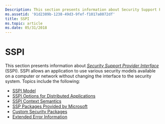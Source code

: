 ```yaml
---
Description: This section presents information about Security Support Provider Interface (SSPI).
ms.assetid: '91d2389b-1238-49d3-9fef-f1017a8072df'
title: SSPI
ms.topic: article
ms.date: 05/31/2018
---
```


# SSPI

This section presents information about [*Security Support Provider Interface*](https://msdn.microsoft.com/library/ms721625(v=VS.85).aspx) (SSPI). SSPI allows an application to use various security models available on a computer or network without changing the interface to the security system. Topics include the following:

-   [SSPI Model](sspi-model.md)
-   [SSPI Options for Distributed Applications](sspi-options-for-distributed-applications.md)
-   [SSPI Context Semantics](sspi-context-semantics.md)
-   [SSP Packages Provided by Microsoft](ssp-packages-provided-by-microsoft.md)
-   [Custom Security Packages](custom-security-packages.md)
-   [Extended Error Information](extended-error-information.md)

 

 



